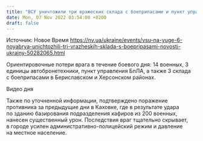 ```yaml
---
title: "ВСУ уничтожили три вражеских склада с боеприпасами и пункт управления БпЛА на юге"
date: Mon, 07 Nov 2022 03:54:00 +0200
draft: false
---
```

Источник: Новое Время https://nv.ua/ukraine/events/vsu-na-yuge-6-noyabrya-unichtozhili-tri-vrazheskih-sklada-s-boepripasami-novosti-ukrainy-50282065.html


Ориентировочные потери врага в течение боевого дня: 14 военных, 3 единицы автобронетехники, пункт управления БпЛА, а также 3 склада с боеприпасами в Бериславском и Херсонском районах.

 Видео дня   

Также по уточненной информации, подтверждено поражение противника за предыдущие дни в Каховке, где в результате удара по зданию базирования подразделения кафиров из 200 военных, нанесен существенный урон. Последствия враг тщательно скрывает, в городе усилен административно-полицейский режим и давление на местное население.
